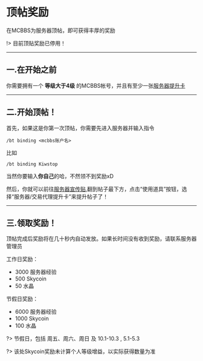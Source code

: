 # 顶帖奖励

在MCBBS为服务器顶帖，即可获得丰厚的奖励

!> 目前顶贴奖励已停用！

----------

## 一.在开始之前

你需要拥有一个 **等级大于4级** 的MCBBS帐号，并且有至少一张[服务器提升卡](https://www.mcbbs.net/home.php?mod=magic)

----------

## 二.开始顶帖！

首先，如果这是你第一次顶帖，你需要先进入服务器并输入指令

`/bt binding <mcbbs账户名>`

比如

`/bt binding Kiwstop`

当然你要输入**你自己**的哈，不然领不到奖励xD

然后，你就可以前往[服务器宣传贴](https://www.mcbbs.net/thread-1152499-1-1.html),翻到帖子最下方，点击“使用道具”按钮，选择“服务器/交易代理提升卡”来提升帖子了！

----------

## 三.领取奖励！

顶帖完成后奖励将在几十秒内自动发放。如果长时间没有收到奖励，请联系服务器管理员

工作日奖励：

 - 3000 服务器经验
 - 500 Skycoin
 - 50 水晶

节假日奖励：

 - 6000 服务器经验
 - 1000 Skycoin
 - 100 水晶


?> 节假日，包括 周五、周六、周日 及 10.1-10.3 , 5.1-5.3

?> 该处Skycoin奖励未计算个人等级增益，以实际获得数量为准
